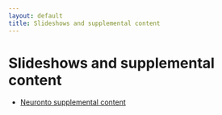 ```yaml
---
layout: default
title: Slideshows and supplemental content
---
```



# Slideshows and supplemental content

- <a href="{{ '/Neuronto/Neuronto.html' }}">Neuronto supplemental content</a>

